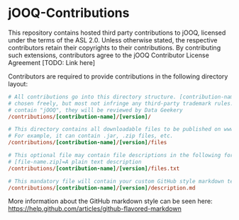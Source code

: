 jOOQ-Contributions
==================

This repository contains hosted third party contributions to jOOQ, licensed under the terms of the ASL 2.0. Unless otherwise stated, the respective contributors retain their copyrights to their contributions. By contributing such extensions, contributors agree to the jOOQ Contributor License Agreement [TODO: Link here]

Contributors are required to provide contributions in the following directory layout:

```ini
# All contributions go into this directory structure. [contribution-name] may be
# chosen freely, but most not infringe any third-party trademark rules. If names
# contain "jOOQ", they will be reviewed by Data Geekery
/contributions/[contribution-name]/[version]/

# This directory contains all downloadable files to be published on www.jooq.org
# For example, it can contain .jar, .zip files, etc.
/contributions/[contribution-name]/[version]/files

# This optional file may contain file descriptions in the following form:
# [file-name.zip]=A plain text description
/contributions/[contribution-name]/[version]/files.txt

# This mandatory file will contain your custom GitHub style markdown text
/contributions/[contribution-name]/[version]/description.md
```

More information about the GitHub markdown style can be seen here:
https://help.github.com/articles/github-flavored-markdown
